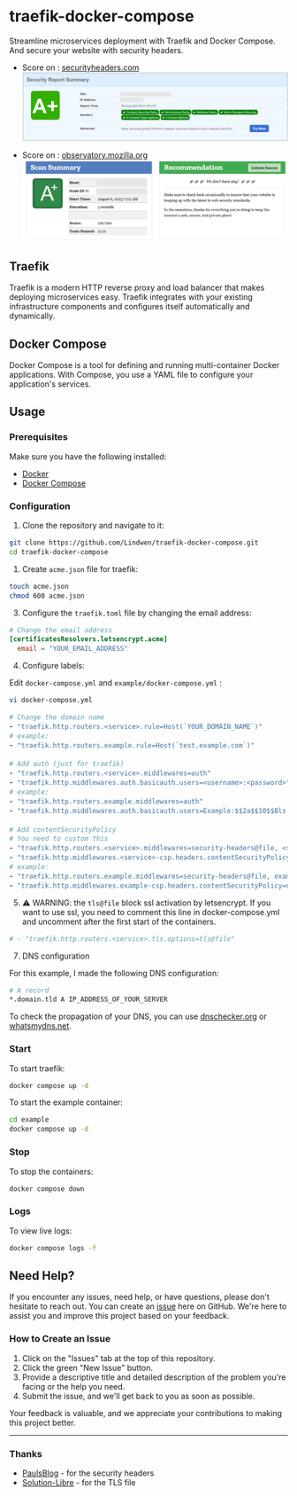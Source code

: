 # traefik-docker-compose

Streamline microservices deployment with Traefik and Docker Compose.
And secure your website with security headers.

* Score on : [securityheaders.com](https://securityheaders.com/)
![securityheaders_score](docs/img/securityheaders_score.png)

* Score on : [observatory.mozilla.org](https://observatory.mozilla.org/)
![observatory_score](docs/img/observatory_score.png)

## Traefik

Traefik is a modern HTTP reverse proxy and load balancer that makes deploying microservices easy. Traefik integrates with your existing infrastructure components and configures itself automatically and dynamically.

## Docker Compose

Docker Compose is a tool for defining and running multi-container Docker applications. With Compose, you use a YAML file to configure your application's services.

## Usage

### Prerequisites

Make sure you have the following installed:

- [Docker](https://docs.docker.com/get-docker/)
- [Docker Compose](https://docs.docker.com/compose/install/)

### Configuration

1. Clone the repository and navigate to it:

```bash
git clone https://github.com/Lindwen/traefik-docker-compose.git
cd traefik-docker-compose
```

1. Create `acme.json` file for traefik:

```bash
touch acme.json
chmod 600 acme.json
```

3. Configure the `traefik.toml` file by changing the email address:

```toml
# Change the email address
[certificatesResolvers.letsencrypt.acme]
  email = "YOUR_EMAIL_ADDRESS"
```

4. Configure labels:

Edit `docker-compose.yml` and `example/docker-compose.yml` :
```bash
vi docker-compose.yml
```

```yml
# Change the domain name
- "traefik.http.routers.<service>.rule=Host(`YOUR_DOMAIN_NAME`)"
# example:
- "traefik.http.routers.example.rule=Host(`test.example.com`)"

# Add auth (just for traefik)
- "traefik.http.routers.<service>.middlewares=auth"
- "traefik.http.middlewares.auth.basicauth.users=<username>:<password>" # password generated with htpasswd (Bcrypt) and double $
# example:
- "traefik.http.routers.example.middlewares=auth"
- "traefik.http.middlewares.auth.basicauth.users=Example:$$2a$$10$$Bls.hNkCW3m4lBz9a592IOfom6U0dmFvIP9UUz.4VWbWF0x8Kn3WG"

# Add contentSecurityPolicy
# You need to custom this
- "traefik.http.routers.<service>.middlewares=security-headers@file, <service>-csp"
- "traefik.http.middlewares.<service>-csp.headers.contentSecurityPolicy=<policies>"
# example:
- "traefik.http.routers.example.middlewares=security-headers@file, example-csp"
- "traefik.http.middlewares.example-csp.headers.contentSecurityPolicy=default-src 'none'; script-src 'self' https://traefik.github.io; connect-src 'self'; img-src 'self' data:; style-src 'self'; font-src 'self'; object-src 'none'; frame-ancestors 'none'; form-action 'none'; base-uri 'none';"
```

5. ⚠️ WARNING: the `tls@file` block ssl activation by letsencrypt.
If you want to use ssl, you need to comment this line in docker-compose.yml and uncomment after the first start of the containers.

```toml
# - "traefik.http.routers.<service>.tls.options=tls@file"
```

7. DNS configuration

For this example, I made the following DNS configuration:

```bash
# A record
*.domain.tld A IP_ADDRESS_OF_YOUR_SERVER
```
To check the propagation of your DNS, you can use [dnschecker.org](https://dnschecker.org/) or [whatsmydns.net](https://www.whatsmydns.net/).

### Start

To start traefik:

```bash
docker compose up -d
```

To start the example container:
```bash
cd example
docker compose up -d
```

### Stop

To stop the containers:

```bash
docker compose down
```

### Logs

To view live logs:

```bash
docker compose logs -f
```

## Need Help?

If you encounter any issues, need help, or have questions, please don't hesitate to reach out. You can create an [issue](https://github.com/Lindwen/traefik-docker-compose/issues/new) here on GitHub. We're here to assist you and improve this project based on your feedback.

### How to Create an Issue

1. Click on the "Issues" tab at the top of this repository.
2. Click the green "New Issue" button.
3. Provide a descriptive title and detailed description of the problem you're facing or the help you need.
4. Submit the issue, and we'll get back to you as soon as possible.

Your feedback is valuable, and we appreciate your contributions to making this project better.

---

### Thanks

* [PaulsBlog](https://www.paulsblog.dev/harden-your-website-with-traefik-and-security-headers/) - for the security headers
* [Solution-Libre](https://github.com/solution-libre/docker-traefik) - for the TLS file
